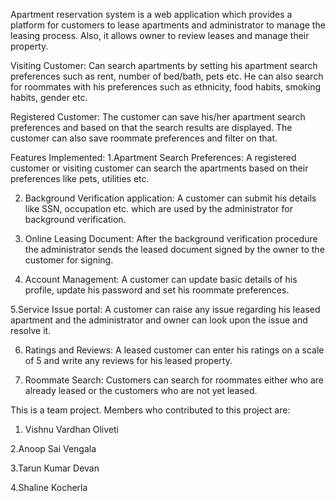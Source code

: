 Apartment reservation system is a web application which provides a platform for customers to lease apartments and administrator to manage the leasing process. Also, it allows owner to review leases and manage their property.

Visiting Customer: Can search apartments by setting his apartment search preferences such as rent, number of bed/bath, pets etc. He can also search for roommates with his preferences such as ethnicity, food habits, smoking habits, gender etc.

Registered Customer: The customer can save his/her apartment search preferences and based on that the search results are displayed. The customer can also save roommate preferences and filter on that.



Features Implemented:
1.Apartment Search Preferences: A registered customer or visiting customer can search the apartments based on their preferences like pets, utilities etc.

2. Background Verification application: A customer can submit his details like SSN, occupation etc. which are used by the administrator for background verification.

3. Online Leasing Document:  After the background verification procedure the administrator sends the leased document signed by the owner to the customer for signing.

4. Account Management: A customer can update basic details of his profile, update his password and set his roommate preferences.

5.Service Issue portal: A customer can raise any issue regarding his leased apartment and the administrator and owner can look upon the issue and resolve it.

6. Ratings and Reviews: A leased customer can enter his ratings on a scale of 5 and write any reviews for his leased property.

7. Roommate Search: Customers can search for roommates either who are already leased or the customers who are not yet leased.


This is a team project. Members who contributed to this project are:
1. Vishnu Vardhan Oliveti

2.Anoop Sai Vengala

3.Tarun Kumar Devan

4.Shaline Kocherla
